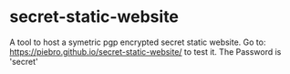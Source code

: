 # secret-static-website

A tool to host  a symetric pgp encrypted secret static website. Go to: <https://piebro.github.io/secret-static-website/> to test it. The Password is 'secret'

